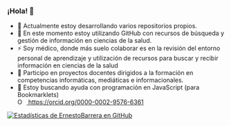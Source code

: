 ### ¡Hola! 👋
- 🔭 Actualmente estoy desarrollando varios repositorios propios.
- 🌱 En este momento estoy utilizando GitHub con recursos de búsqueda y gestión de información en ciencias de la salud.
-  ⚡ Soy médico, donde más suelo colaborar es en la revisión del entorno personal de aprendizaje y utilización de recursos para buscar y recibir información en ciencias de la salud
- 👯 Participo en proyectos docentes dirigidos a la formación en competencias informáticas, mediáticas e informacionales.
- 🤔 Estoy buscando ayuda con programación en JavaScript (para Bookmarklets)
  <div itemscope itemtype="https://schema.org/Person"><a itemprop="sameAs" content="https://orcid.org/0000-0002-9576-6361" href="https://orcid.org/0000-0002-9576-6361" target="orcid.widget" rel="me noopener noreferrer" style="vertical-align:top;"><img src="https://s2.googleusercontent.com/s2/favicons?domain=orcid.org" style="width:1em;margin-right:0.5em;" alt="ORCID iD icon">   https://orcid.org/0000-0002-9576-6361</a></div>

 [![Estadísticas de ErnestoBarrera en GitHub](https://github-readme-stats.vercel.app/api?username=ernestobarrera&show_icons=true)]( https://github.com/ernestobarrera/github-readme-stats)
<!--
**ernestobarrera/ernestobarrera** is a ✨ _special_ ✨ repository because its `README.md` (this file) appears on your GitHub profile.

Here are some ideas to get you started:

- 🔭 I’m currently working on ...
- 🌱 I’m currently learning ...
- 👯 I’m looking to collaborate on ...
- 🤔 I’m looking for help with ...
- 💬 Ask me about ...
- 📫 How to reach me: ...
- 😄 Pronouns: ...
- ⚡ Fun fact: ...
-->
